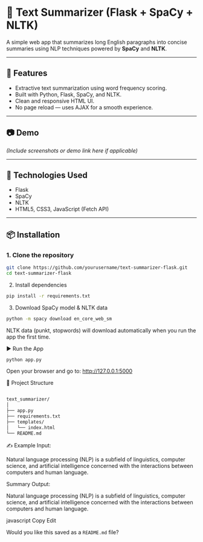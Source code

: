 # 📄 Text Summarizer (Flask + SpaCy + NLTK)

A simple web app that summarizes long English paragraphs into concise summaries using NLP techniques powered by **SpaCy** and **NLTK**.

---

## 🚀 Features

- Extractive text summarization using word frequency scoring.
- Built with Python, Flask, SpaCy, and NLTK.
- Clean and responsive HTML UI.
- No page reload — uses AJAX for a smooth experience.

---

## 📷 Demo

*(Include screenshots or demo link here if applicable)*

---

## 🧠 Technologies Used

- Flask  
- SpaCy  
- NLTK  
- HTML5, CSS3, JavaScript (Fetch API)

---

## 📦 Installation

### 1. Clone the repository

```bash
git clone https://github.com/yourusername/text-summarizer-flask.git
cd text-summarizer-flask
```

2. Install dependencies
```bash
pip install -r requirements.txt
```
3. Download SpaCy model & NLTK data
```bash
python -m spacy download en_core_web_sm
```
NLTK data (punkt, stopwords) will download automatically when you run the app the first time.

▶️ Run the App
```bash
python app.py
```
Open your browser and go to: http://127.0.0.1:5000

📁 Project Structure
```bash

text_summarizer/
│
├── app.py
├── requirements.txt
├── templates/
│   └── index.html
└── README.md
```

✍️ Example
Input:

Natural language processing (NLP) is a subfield of linguistics, computer science, and artificial intelligence concerned with the interactions between computers and human language.

Summary Output:

Natural language processing (NLP) is a subfield of linguistics, computer science, and artificial intelligence concerned with the interactions between computers and human language.

javascript
Copy
Edit

Would you like this saved as a `README.md` file?